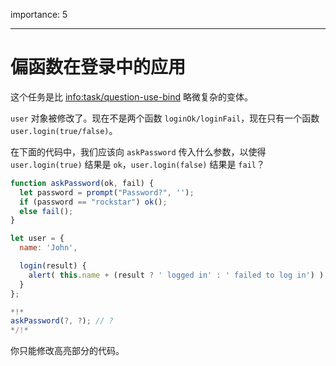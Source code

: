 importance: 5

---

# 偏函数在登录中的应用

这个任务是比 <info:task/question-use-bind> 略微复杂的变体。

`user` 对象被修改了。现在不是两个函数 `loginOk/loginFail`，现在只有一个函数 `user.login(true/false)`。

在下面的代码中，我们应该向 `askPassword` 传入什么参数，以使得 `user.login(true)` 结果是 `ok`，`user.login(false)` 结果是 `fail`？

```js
function askPassword(ok, fail) {
  let password = prompt("Password?", '');
  if (password == "rockstar") ok();
  else fail();
}

let user = {
  name: 'John',

  login(result) {
    alert( this.name + (result ? ' logged in' : ' failed to log in') );
  }
};

*!*
askPassword(?, ?); // ?
*/!*
```

你只能修改高亮部分的代码。
